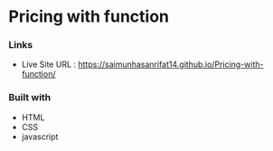 # Pricing with function

### Links
* Live Site URL : https://saimunhasanrifat14.github.io/Pricing-with-function/


### Built with

* HTML
* CSS
* javascript
